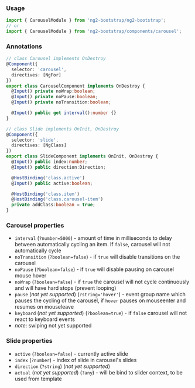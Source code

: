 ### Usage
```typescript
import { CarouselModule } from 'ng2-bootstrap/ng2-bootstrap';
// or
import { CarouselModule } from 'ng2-bootstrap/components/carousel';
```

### Annotations
```typescript
// class Carousel implements OnDestroy
@Component({
  selector: 'carousel',
  directives: [NgFor]
})
export class CarouselComponent implements OnDestroy {
  @Input() private noWrap:boolean;
  @Input() private noPause:boolean;
  @Input() private noTransition:boolean;

  @Input() public get interval():number {}
}

// class Slide implements OnInit, OnDestroy
@Component({
  selector: 'slide',
  directives: [NgClass]
})
export class SlideComponent implements OnInit, OnDestroy {
  @Input() public index:number;
  @Input() public direction:Direction;

  @HostBinding('class.active')
  @Input() public active:boolean;

  @HostBinding('class.item')
  @HostBinding('class.carousel-item')
  private addClass:boolean = true;
}
```

### Carousel properties
- `interval` (`?number=5000`) - amount of time in milliseconds to delay between automatically cycling an item. If `false`, carousel will not automatically cycle
- `noTransition` (`?boolean=false`) - if `true` will disable transitions on the carousel
- `noPause` (`?boolean=false`) - if `true` will disable pausing on carousel mouse hover
- `noWrap` (`?boolean=false`) - if `true` the carousel will not cycle continuously and will have hard stops (prevent looping)
- `pause` (*not yet supported*) (`?string='hover'`) - event group name which pauses the cycling of the carousel, if `hover` pauses on mouseenter and resumes on mouseleave
- `keyboard` (*not yet supported*) (`?boolean=true`) - if `false` carousel will not react to keyboard events
- *note*: swiping not yet supported

### Slide properties
- `active` (`?boolean=false`) - currently active slide
- `index` (`?number`) - index of slide in carousel's slides
- `direction` (`?string`) (*not yet supported*)
- `actual` (*not yet supported*) (`?any`) - will be bind to slider context, to be used from template

